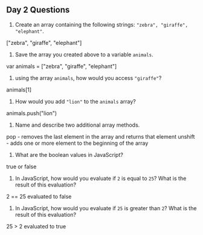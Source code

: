 ## Day 2 Questions

1. Create an array containing the following strings: `"zebra", "giraffe", "elephant"`.

["zebra", "giraffe", "elephant"]

1. Save the array you created above to a variable `animals`.

var animals = ["zebra", "giraffe", "elephant"]

1. using the array `animals`, how would you access `"giraffe"`?

animals[1]

1. How would you add `"lion"` to the `animals` array?

animals.push("lion")

1. Name and describe two additional array methods.

pop - removes the last element in the array and returns that element
unshift - adds one or more element to the beginning of the array

1. What are the boolean values in JavaScript?

true or false

1. In JavaScript, how would you evaluate if `2` is equal to `25`? What is the result of this evaluation?

2 == 25 evaluated to false

1. In JavaScript, how would you evaluate if `25` is greater than `2`? What is the result of this evaluation?

25 > 2 evaluated to true
